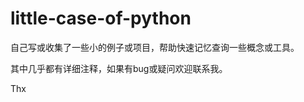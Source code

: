 # little-case-of-python
  自己写或收集了一些小的例子或项目，帮助快速记忆查询一些概念或工具。
	
	
	
	
  其中几乎都有详细注释，如果有bug或疑问欢迎联系我。
	
	
	
	 
Thx
